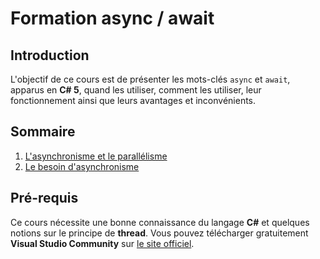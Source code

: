 # Formation async / await

## Introduction

L'objectif de ce cours est de présenter les mots-clés `async` et `await`, apparus en **C# 5**, quand les utiliser, comment les utiliser, leur fonctionnement ainsi que leurs avantages et inconvénients.

## Sommaire

1. [L'asynchronisme et le parallélisme](./docs/part01.md)
1. [Le besoin d'asynchronisme](./docs/part02.md)

## Pré-requis

Ce cours nécessite une bonne connaissance du langage **C#** et quelques notions sur le principe de **thread**. Vous pouvez télécharger gratuitement **Visual Studio Community** sur [le site officiel](https://www.visualstudio.com/vs/community/).